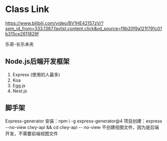 # Class Link
https://www.bilibili.com/video/BV1HE42157zV/?spm_id_from=333.1387.favlist.content.click&vd_source=f9b20f9a121f791c01b315ce2611829f

乐哥-长乐未央

## Node.js后端开发框架
1. Express (使用的人最多)
2. Koa
3. Egg.js
4. Nest.js

## 脚手架
Express-generator
安装：npm i -g express-generator@4
项目创建：express --no-view clwy-api && cd clwy-api
 -- no-view 不创建视图文件，因为是后端开发，不需要前端视图文件
 